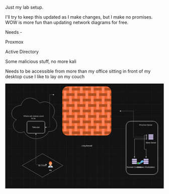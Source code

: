 Just my lab setup.

I'll try to keep this updated as I make changes, but I make no promises. WOW is more fun than updating network diagrams for free.

Needs - 

Proxmox

Active Directory

Some malicious stuff, no more kali

Needs to be accessible from more than my office sitting in front of my desktop cuse I like to lay on my couch


![Isnt it beautiful](network.PNG)
